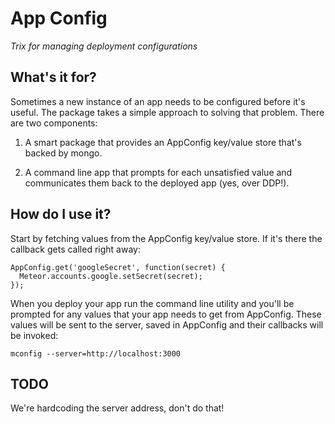 # App Config

*Trix for managing deployment configurations*

## What's it for?

Sometimes a new instance of an app needs to be configured before it's useful. The package takes a simple approach to solving that problem. There are two components:

  1) A smart package that provides an AppConfig key/value store that's backed by mongo.
  
  2) A command line app that prompts for each unsatisfied value and communicates them back to the deployed app (yes, over DDP!).

## How do I use it?

Start by fetching values from the AppConfig key/value store. If it's there the callback gets called right away:

    AppConfig.get('googleSecret', function(secret) {
      Meteor.accounts.google.setSecret(secret);
    });

When you deploy your app run the command line utility and you'll be prompted for any values that your app needs to get from AppConfig. These values will be sent to the server, saved in AppConfig and their callbacks will be invoked:

    mconfig --server=http://localhost:3000

## TODO

We're hardcoding the server address, don't do that!
